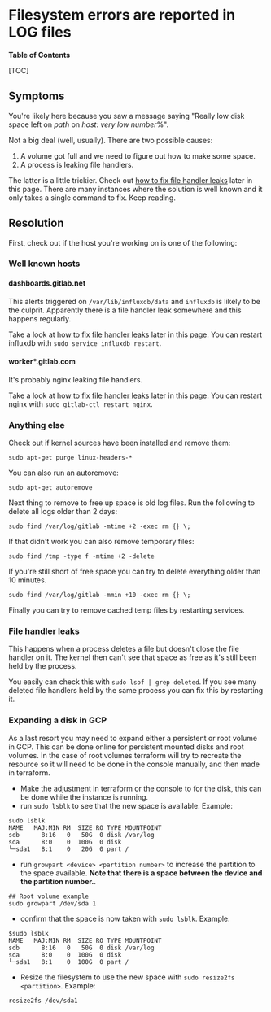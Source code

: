 # Filesystem errors are reported in LOG files

**Table of Contents**

[TOC]

## Symptoms

You're likely here because you saw a message saying "Really low disk space left on _path_ on _host_: _very low number_%".

Not a big deal (well, usually). There are two possible causes:

1. A volume got full and we need to figure out how to make some space.
1. A process is leaking file handlers.

The latter is a little trickier. Check out [how to fix file handler leaks](#file-handler-leaks) later in this page.
There are many instances where the solution is well known and it only takes a single command to fix. Keep reading.

## Resolution

First, check out if the host you're working on is one of the following:

### Well known hosts

#### dashboards.gitlab.net

This alerts triggered on `/var/lib/influxdb/data` and `influxdb` is likely to be the culprit. Apparently there is a file handler leak somewhere and this happens regularly.

Take a look at [how to fix file handler leaks](#file-handler-leaks) later in this page. You can restart influxdb with `sudo service influxdb restart`.

#### worker*.gitlab.com

It's probably nginx leaking file handlers.

Take a look at [how to fix file handler leaks](#file-handler-leaks) later in this page. You can restart nginx with `sudo gitlab-ctl restart nginx`.

### Anything else

Check out if kernel sources have been installed and remove them:

```
sudo apt-get purge linux-headers-*
```

You can also run an autoremove:

```
sudo apt-get autoremove
```

Next thing to remove to free up space is old log files. Run the following to delete all logs older than 2 days:

```
sudo find /var/log/gitlab -mtime +2 -exec rm {} \;
```

If that didn't work you can also remove temporary files:

```
sudo find /tmp -type f -mtime +2 -delete
```

If you're still short of free space you can try to delete everything older than 10 minutes.

```
sudo find /var/log/gitlab -mmin +10 -exec rm {} \;
```

Finally you can try to remove cached temp files by restarting services.

### File handler leaks

This happens when a process deletes a file but doesn't close the file handler on it. The kernel then can't see that space as free as it's still been held by the process.

You easily can check this with `sudo lsof | grep deleted`. If you see many deleted file handlers held by the same process you can fix this by restarting it.

### Expanding a disk in GCP

As a last resort you may need to expand either a persistent or root volume in
GCP. This can be done online for persistent mounted disks and root volumes. In
the case of root volumes terraform will try to recreate the resource so it will
need to be done in the console manually, and then made in terraform.

* Make the adjustment in terraform or the console to for the disk, this can be
  done while the instance is running.
* run `sudo lsblk` to see that the new space is available:
Example:

```
sudo lsblk
NAME   MAJ:MIN RM  SIZE RO TYPE MOUNTPOINT
sdb      8:16   0   50G  0 disk /var/log
sda      8:0    0  100G  0 disk
└─sda1   8:1    0   20G  0 part /
```

* run `growpart <device> <partition number>` to increase the partition to the
  space available. **Note that there is a space between the device and the
  partition number.**.

```
## Root volume example
sudo growpart /dev/sda 1
```

* confirm that the space is now taken with `sudo lsblk`.
Example:

```
$sudo lsblk
NAME   MAJ:MIN RM  SIZE RO TYPE MOUNTPOINT
sdb      8:16   0   50G  0 disk /var/log
sda      8:0    0  100G  0 disk
└─sda1   8:1    0  100G  0 part /
```

* Resize the filesystem to use the new space with `sudo resize2fs <partition>`.
Example:

```
resize2fs /dev/sda1
```
